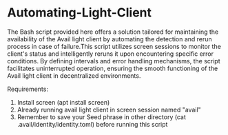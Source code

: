 # Automating-Light-Client

The Bash script provided here offers a solution tailored for maintaining the availability of the Avail light client by automating the detection and rerun process in case of failure.This script utilizes screen sessions to monitor the client's status and intelligently reruns it upon encountering specific error conditions. By defining intervals and error handling mechanisms, the script facilitates uninterrupted operation, ensuring the smooth functioning of the Avail light client in decentralized environments.

Requirements:

1. Install screen (apt install screen)
2. Already running avail light client in screen session named "avail"
3. Remember to save your Seed phrase in other directory (cat .avail/identity/identity.toml) before running this script


